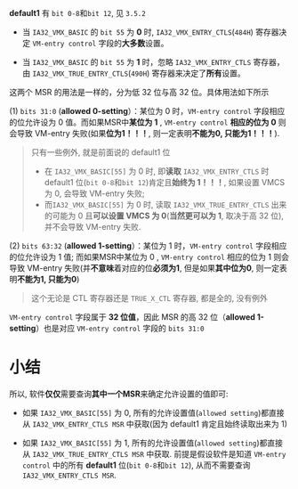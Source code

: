 
**default1** 有 `bit 0-8`和`bit 12`, 见 `3.5.2`

* 当 `IA32_VMX_BASIC` 的 `bit 55` 为 **0** 时, `IA32_VMX_ENTRY_CTLS`(`484H`) 寄存器决定 `VM-entry control` 字段的**大多数**设置。

* 当 `IA32_VMX_BASIC` 的 `bit 55` 为 **1** 时，忽略 `IA32_VMX_ENTRY_CTLS` 寄存器，由 `IA32_VMX_TRUE_ENTRY_CTLS`(`490H`) 寄存器来决定了**所有**设置。

这两个 MSR 的用法是一样的，分为低 32 位与高 32 位。具体用法如下所示

(1) `bits 31:0` (**allowed 0-setting**）：某位为 0 时，`VM-entry control` 字段相应的位允许设为 0 值。而如果MSR中**某位为 1** , `VM-entry control` **相应的位为 0** 则会导致 VM-entry 失败(如果**位为1！！！**, 则一定表明**不能为0, 只能为1！！！**). 

> 只有一些例外, 就是前面说的 default1 位
> * 在 `IA32_VMX_BASIC[55]` 为 0 时, 即**读取** `IA32_VMX_ENTRY_CTLS` 时 default1 位(`bit 0-8`和`bit 12`)肯定且**始终为 1！！！**, 如果设置 VMCS 为 0, 会导致 VM-entry 失败; 
> * 而`IA32_VMX_BASIC[55]` 为 0 时, 读取 `IA32_VMX_TRUE_ENTRY_CTLS` 出来的可能为 0 且**可以设置 VMCS 为 0**(**当然更可以为 1**, 取决于高 32 位), 并不会导致 VM-entry 失败.

(2) `bits 63:32` (**allowed 1-setting**）：某位为 1 时，`VM-entry control` 字段相应的位允许设为 1 值; 而如果MSR中某位为 0 , `VM-entry control` 相应的位为 1 则会导致 VM-entry 失败(并**不意味**着对应的位**必须为1**, 但是如果**其中位为0**, 则一定表明**不能为1, 只能为0**)

> 这个无论是 CTL 寄存器还是 `TRUE_X_CTL` 寄存器, 都是全的, 没有例外

`VM-entry control` 字段属于 **32 位值**，因此 MSR 的高 32 位（**allowed 1-setting**）也是对应 `VM-entry control` 字段的 `bits 31:0`

# 小结

所以, 软件**仅仅**需要查询**其中一个MSR**来确定允许设置的值即可:

* 如果 `IA32_VMX_BASIC[55]` 为 0, 所有的允许设置值(`allowed setting`)都直接从 `IA32_VMX_ENTRY_CTLS MSR` 中获取(因为 default1 肯定且始终读取出来为 1)

* 如果 `IA32_VMX_BASIC[55]` 为 1, 所有的允许设置值(`allowed setting`)都直接从 `IA32_VMX_TRUE_ENTRY_CTLS MSR` 中获取. 前提是假设软件是知道 `VM-entry control` 中的所有 **default1** 位(`bit 0-8`和`bit 12`), 从而不需要查询 `IA32_VMX_ENTRY_CTLS MSR`.